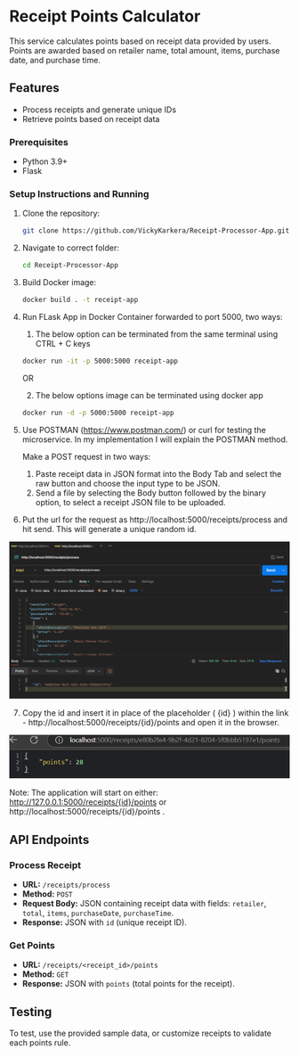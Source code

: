 # Receipt Points Calculator

This service calculates points based on receipt data provided by users. Points are awarded based on retailer name, total amount, items, purchase date, and purchase time.

## Features

- Process receipts and generate unique IDs
- Retrieve points based on receipt data

### Prerequisites

- Python 3.9+
- Flask

### Setup Instructions and Running

1. Clone the repository:
    ```bash
    git clone https://github.com/VickyKarkera/Receipt-Processor-App.git
    ```
2. Navigate to correct folder:
    ```bash
    cd Receipt-Processor-App
    ```

3. Build Docker image:
    ```bash
    docker build . -t receipt-app
    ```

4. Run FLask App in Docker Container forwarded to port 5000, two ways:

    1. The below option can be terminated from the same terminal using CTRL + C keys
     ```bash
    docker run -it -p 5000:5000 receipt-app
    ```

    OR

    2. The below options image can be terminated using docker app
    ```bash
    docker run -d -p 5000:5000 receipt-app
    ```

5. Use POSTMAN (https://www.postman.com/) or curl for testing the microservice. In my implementation I will explain the POSTMAN method.

    Make a POST request in two ways:
    
    1. Paste receipt data in JSON format into the Body Tab and select the raw button and choose the input type to be JSON.
    2. Send a file by selecting the Body button followed by the binary option, to select a receipt JSON file to be uploaded.

6. Put the url for the request as http://localhost:5000/receipts/process and hit send. This will generate a unique random id.

![POST Request](images/POST.png) 

7. Copy the id and insert it in place of the placeholder ( {id} ) within the link - http://localhost:5000/receipts/{id}/points and open it in the browser.
   
![GET Request](images/GET.png)




Note: The application will start on either: http://127.0.0.1:5000/receipts/{id}/points or http://localhost:5000/receipts/{id}/points .

## API Endpoints

### Process Receipt

- **URL:** `/receipts/process`
- **Method:** `POST`
- **Request Body:** JSON containing receipt data with fields: `retailer`, `total`, `items`, `purchaseDate`, `purchaseTime`.
- **Response:** JSON with `id` (unique receipt ID).

### Get Points

- **URL:** `/receipts/<receipt_id>/points`
- **Method:** `GET`
- **Response:** JSON with `points` (total points for the receipt).

## Testing

To test, use the provided sample data, or customize receipts to validate each points rule.
